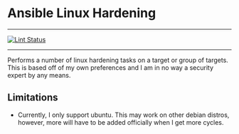 # Ansible Linux Hardening

---

[![Lint Status](https://github.com/systemfiles/ansible-linux-hardening/workflows/Lint-CI/badge.svg?event=push)](https://github.com/systemfiles/ansible-linux-hardening/actions?query=workflow%3ALint-CI)

---

Performs a number of linux hardening tasks on a target or group of targets. This is based off of my own preferences and I am in no way a security expert by any means.

## Limitations

- Currently, I only support ubuntu. This may work on other debian distros, however, more will have to be added officially when I get more cycles.